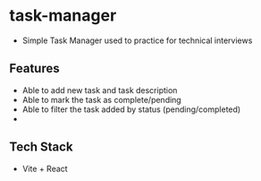 # task-manager

- Simple Task Manager used to practice for technical interviews

## Features

- Able to add new task and task description
- Able to mark the task as complete/pending
- Able to filter the task added by status (pending/completed)
-

## Tech Stack

- Vite + React
